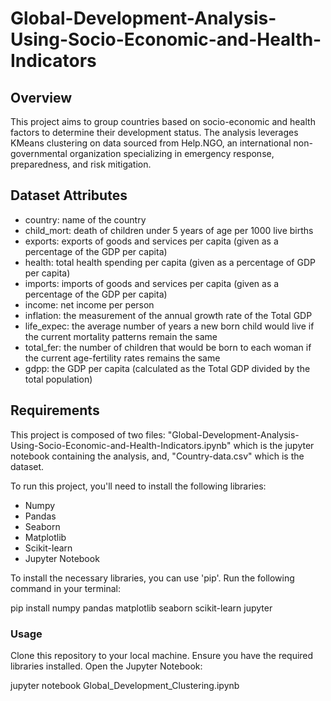 # Global-Development-Analysis-Using-Socio-Economic-and-Health-Indicators

## Overview

This project aims to group countries based on socio-economic and health factors to determine their development status. The analysis leverages KMeans clustering on data sourced from Help.NGO, an international non-governmental organization specializing in emergency response, preparedness, and risk mitigation.

## Dataset Attributes

* country: name of the country
* child_mort: death of children under 5 years of age per 1000 live births
* exports: exports of goods and services per capita (given as a percentage of the GDP per capita)
* health: total health spending per capita (given as a percentage of GDP per capita)
* imports: imports of goods and services per capita (given as a percentage of the GDP per capita)
* income: net income per person
* inflation: the measurement of the annual growth rate of the Total GDP
* life_expec: the average number of years a new born child would live if the current mortality patterns remain the same
* total_fer: the number of children that would be born to each woman if the current age-fertility rates remains the same
* gdpp: the GDP per capita (calculated as the Total GDP divided by the total population)

## Requirements

This project is composed of two files: "Global-Development-Analysis-Using-Socio-Economic-and-Health-Indicators.ipynb" which is the jupyter notebook containing the analysis, and, "Country-data.csv" which is the dataset. 

To run this project, you'll need to install the following libraries: 

- Numpy
- Pandas
- Seaborn
- Matplotlib
- Scikit-learn
- Jupyter Notebook

To install the necessary libraries, you can use 'pip'. Run the following command in your terminal:

pip install numpy pandas matplotlib seaborn scikit-learn jupyter

### Usage

Clone this repository to your local machine.
Ensure you have the required libraries installed.
Open the Jupyter Notebook:

jupyter notebook Global_Development_Clustering.ipynb
